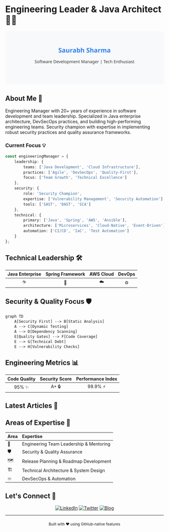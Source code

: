 # Engineering Leader & Java Architect 👨‍💻

<div align="center">
  <img src="assets/images/github-header-image.svg" alt="banner" />
</div>

## About Me 🎯

Engineering Manager with 20+ years of experience in software development and team leadership. Specialized in Java enterprise architecture, DevSecOps practices, and building high-performing engineering teams. Security champion with expertise in implementing robust security practices and quality assurance frameworks.

### Current Focus 💡

```typescript
const engineeringManager = {
    leadership: {
        teams: ['Java Development', 'Cloud Infrastructure'],
        practices: ['Agile', 'DevSecOps', 'Quality-First'],
        focus: ['Team Growth', 'Technical Excellence']
    },
    security: {
        role: 'Security Champion',
        expertise: ['Vulnerability Management', 'Security Automation'],
        tools: ['SAST', 'DAST', 'SCA']
    },
    technical: {
        primary: ['Java', 'Spring', 'AWS', 'Ansible'],
        architecture: ['Microservices', 'Cloud-Native', 'Event-Driven'],
        automation: ['CI/CD', 'IaC', 'Test Automation']
    }
};
```

## Technical Leadership 🛠️

<div align="center">

| Java Enterprise | Spring Framework | AWS Cloud | DevOps |
|:-:|:-:|:-:|:-:|
| ☕ | 🍃 | ☁️ | ⚙️ |

</div>

## Security & Quality Focus 🛡️

```mermaid
graph TD
    A[Security First] --> B[Static Analysis]
    A --> C[Dynamic Testing]
    A --> D[Dependency Scanning]
    E[Quality Gates] --> F[Code Coverage]
    E --> G[Technical Debt]
    E --> H[Vulnerability Checks]
```

## Engineering Metrics 📊

<div align="center">

| Code Quality | Security Score | Performance Index |
|:-:|:-:|:-:|
| 95% ✨ | A+ 🔒 | 99.9% ⚡ |

</div>

## Latest Articles 📝

<!-- BLOG-POST-LIST:START -->
<!-- This section is automatically updated by GitHub Actions -->
<!-- BLOG-POST-LIST:END -->

## Areas of Expertise 🎯

| Area | Expertise |
|:--|:--|
| 👥 | Engineering Team Leadership & Mentoring |
| 🛡️ | Security & Quality Assurance |
| 🗺️ | Release Planning & Roadmap Development |
| 🏗️ | Technical Architecture & System Design |
| ♾️ | DevSecOps & Automation |

## Let's Connect 🤝

<div align="center">

[![LinkedIn](https://img.shields.io/badge/LinkedIn-%230077B5.svg?style=for-the-badge&logo=linkedin&logoColor=white)](https://linkedin.com/in/samarthyasaurabh)
[![Twitter](https://img.shields.io/badge/Twitter-%231DA1F2.svg?style=for-the-badge&logo=twitter&logoColor=white)](https://twitter.com/PahadiPandit)
[![Blog](https://img.shields.io/badge/Blog-%23FF5722.svg?style=for-the-badge&logo=blogger&logoColor=white)](https://blog.samarthya.me)

</div>

---

<div align="center">
  <sub>Built with ❤️ using GitHub-native features</sub>
</div>
